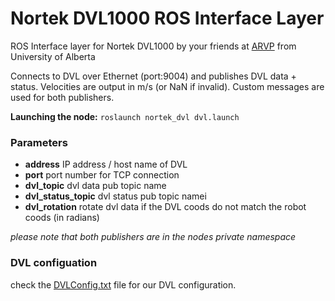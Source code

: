 # Nortek DVL1000 ROS Interface Layer

ROS Interface layer for Nortek DVL1000 by your friends at [ARVP](https://arvp.org) from University of Alberta

Connects to DVL over Ethernet (port:9004) and publishes DVL data + status.
Velocities are output in m/s (or NaN if invalid).
Custom messages are used for both publishers.

**Launching the node:** `roslaunch nortek_dvl dvl.launch`

### Parameters

* **address** IP address / host name of DVL
* **port** port number for TCP connection
* **dvl_topic** dvl data pub topic name
* **dvl_status_topic** dvl status pub topic namei
* **dvl_rotation** rotate dvl data if the DVL coods do not match the robot coods (in radians)


*please note that both publishers are in the nodes private namespace*

### DVL configuation

check the [DVLConfig.txt](DVLConfig.txt) file for our DVL configuration.
